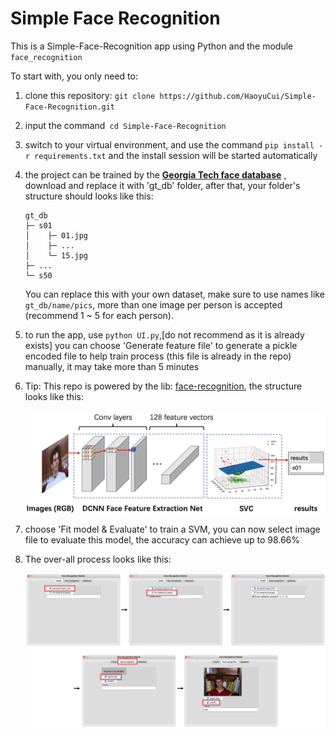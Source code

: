 # Simple Face Recognition

This is a Simple-Face-Recognition app using Python and the module `face_recognition`

To start with, you only need to:

1. clone this repository: `git clone https://github.com/HaoyuCui/Simple-Face-Recognition.git`

2. input the command` cd Simple-Face-Recognition`

3. switch to your virtual environment, and use the command `pip install -r requirements.txt` and the install session will be started automatically

4. the project can be trained by the **[Georgia Tech face database](http://www.anefian.com/research/gt_db.zip)** , download and replace it with 'gt_db' folder, after that, your folder's structure should looks like this:

    ```
    gt_db
    ├─ s01
    │    ├─ 01.jpg
    │    ├─ ...
    │    └─ 15.jpg
    ├─ ...
    └─ s50
    ```

    You can replace this with your own dataset, make sure to use names like  `gt_db/name/pics`, more than one image per person is accepted (recommend 1 ~ 5 for each person). 
5. to run the app,  use `python UI.py`,[do not recommend as it is already exists] you can choose 'Generate feature file' to generate a pickle encoded file to help train process (this file is already in the repo) manually, it may take more than 5 minutes

6. Tip: This repo is powered by the lib: [face-recognition](https://github.com/ageitgey/face_recognition), the structure looks like this:

    ![img_1](.github/img_1.png)

7. choose 'Fit model & Evaluate' to train a SVM, you can now select image file to evaluate this model, the accuracy can achieve up to 98.66%

8. The over-all process looks like this:

   ![img_2](.github/img_2.png)

